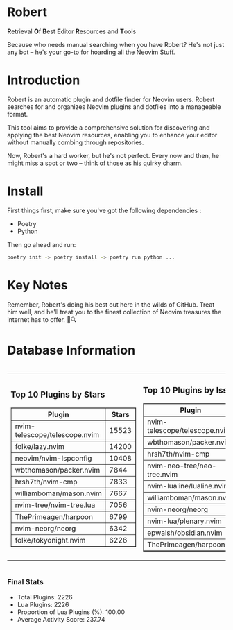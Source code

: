 # Robert

**R**etrieval
**O**f
**B**est
**E**ditor
**R**esources and
**T**ools

Because who needs manual searching when you have Robert?
He's not just any bot – he's your go-to for hoarding all the Neovim Stuff.

# Introduction
Robert is an automatic plugin and dotfile finder for Neovim users. Robert searches for and organizes Neovim plugins and dotfiles into a manageable format.

This tool aims to provide a comprehensive solution for discovering and applying the best Neovim resources, enabling you to enhance your editor without manually combing through repositories.

Now, Robert's a hard worker, but he's not perfect. Every now and then, he might miss a spot or two – think of those as his quirky charm. 

# Install
 First things first, make sure you've got the following dependencies :
  - Poetry 
  - Python 

Then go ahead and run:

```bash
poetry init -> poetry install -> poetry run python ...
```
# Key Notes

Remember, Robert's doing his best out here in the wilds of GitHub. Treat him well, and he'll treat you to the finest collection of Neovim treasures the internet has to offer. 🎩🔍


# Database Information

<div style='display:flex;flex-direction:row;justify-content:space-between;'><table><tr><td><h3>Top 10 Plugins by Stars</h3><table border="1"><tr><th>Plugin</th><th>Stars</th></tr><tr><td>nvim-telescope/telescope.nvim</td><td>15523</td></tr><tr><td>folke/lazy.nvim</td><td>14200</td></tr><tr><td>neovim/nvim-lspconfig</td><td>10408</td></tr><tr><td>wbthomason/packer.nvim</td><td>7844</td></tr><tr><td>hrsh7th/nvim-cmp</td><td>7833</td></tr><tr><td>williamboman/mason.nvim</td><td>7667</td></tr><tr><td>nvim-tree/nvim-tree.lua</td><td>7056</td></tr><tr><td>ThePrimeagen/harpoon</td><td>6799</td></tr><tr><td>nvim-neorg/neorg</td><td>6342</td></tr><tr><td>folke/tokyonight.nvim</td><td>6226</td></tr></table></td><td><h3>Top 10 Plugins by Issues</h3><table border="1"><tr><th>Plugin</th><th>Issues</th></tr><tr><td>nvim-telescope/telescope.nvim</td><td>354</td></tr><tr><td>wbthomason/packer.nvim</td><td>307</td></tr><tr><td>hrsh7th/nvim-cmp</td><td>278</td></tr><tr><td>nvim-neo-tree/neo-tree.nvim</td><td>223</td></tr><tr><td>nvim-lualine/lualine.nvim</td><td>221</td></tr><tr><td>williamboman/mason.nvim</td><td>189</td></tr><tr><td>nvim-neorg/neorg</td><td>177</td></tr><tr><td>nvim-lua/plenary.nvim</td><td>142</td></tr><tr><td>epwalsh/obsidian.nvim</td><td>124</td></tr><tr><td>ThePrimeagen/harpoon</td><td>115</td></tr></table></td><td><h3>Top 10 Plugins by Forks</h3><table border="1"><tr><th>Plugin</th><th>Forks</th></tr><tr><td>neovim/nvim-lspconfig</td><td>2056</td></tr><tr><td>nvim-telescope/telescope.nvim</td><td>825</td></tr><tr><td>nvim-tree/nvim-tree.lua</td><td>605</td></tr><tr><td>nvim-lualine/lualine.nvim</td><td>462</td></tr><tr><td>folke/tokyonight.nvim</td><td>410</td></tr><tr><td>hrsh7th/nvim-cmp</td><td>390</td></tr><tr><td>ThePrimeagen/harpoon</td><td>366</td></tr><tr><td>folke/lazy.nvim</td><td>342</td></tr><tr><td>jackMort/ChatGPT.nvim</td><td>311</td></tr><tr><td>nvimdev/lspsaga.nvim</td><td>286</td></tr></table></td></tr></table></div>

### Final Stats
- Total Plugins: 2226
- Lua Plugins: 2226
- Proportion of Lua Plugins (%): 100.00
- Average Activity Score: 237.74
